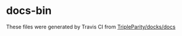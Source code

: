 # docs-bin

These files were generated by Travis CI from [TripleParity/docks/docs](https://github.com/TripleParity/docks/tree/play-with-docker/docs)
